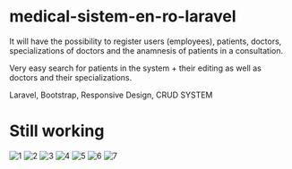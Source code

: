 # medical-sistem-en-ro-laravel

It will have the possibility to register users (employees), patients, doctors, specializations of doctors and the anamnesis of patients in a consultation.

Very easy search for patients in the system + their editing as well as doctors and their specializations.

Laravel, Bootstrap, Responsive Design, CRUD SYSTEM

# Still working

![1](https://user-images.githubusercontent.com/57447097/113139651-11d21c00-9230-11eb-922f-43230311ec16.png)
![2](https://user-images.githubusercontent.com/57447097/113139355-aee08500-922f-11eb-8695-0f31ed39135a.png)
![3](https://user-images.githubusercontent.com/57447097/113139363-b0aa4880-922f-11eb-8530-ae2d88978393.png)
![4](https://user-images.githubusercontent.com/57447097/113139533-ea7b4f00-922f-11eb-936a-d256ed590e5f.png)
![5](https://user-images.githubusercontent.com/57447097/113139372-b2740c00-922f-11eb-9222-f19479d31302.png)
![6](https://user-images.githubusercontent.com/57447097/113139381-b43dcf80-922f-11eb-861c-552589c75a01.png)
![7](https://user-images.githubusercontent.com/57447097/113139386-b43dcf80-922f-11eb-9ab0-ba461d23565a.png)
